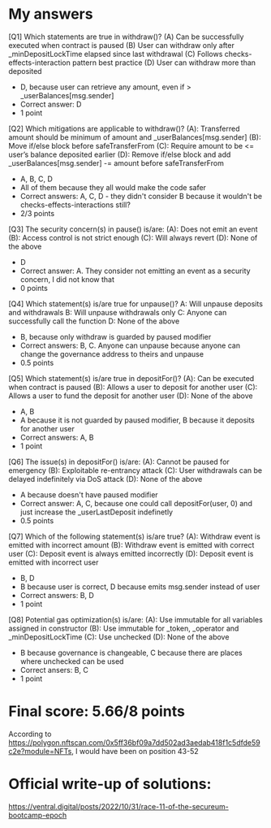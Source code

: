 # My answers

[Q1] Which statements are true in withdraw()?
(A) Can be successfully executed when contract is paused
(B) User can withdraw only after _minDepositLockTime elapsed since last withdrawal
(C) Follows checks-effects-interaction pattern best practice
(D) User can withdraw more than deposited
- D, because user can retrieve any amount, even if > _userBalances[msg.sender]
- Correct answer: D
- 1 point

[Q2] Which mitigations are applicable to withdraw()?
(A): Transferred amount should be minimum of amount and _userBalances[msg.sender]
(B): Move if/else block before safeTransferFrom
(C): Require amount to be <= user’s balance deposited earlier
(D): Remove if/else block and add _userBalances[msg.sender] -= amount before safeTransferFrom
- A, B, C, D
- All of them because they all would make the code safer
- Correct answers: A, C, D - they didn't consider B because it wouldn't be checks-effects-interactions still? 
- 2/3 points

[Q3] The security concern(s) in pause() is/are:
(A): Does not emit an event
(B): Access control is not strict enough
(C): Will always revert
(D): None of the above
- D
- Correct answer: A. They consider not emitting an event as a security concern, I did not know that
- 0 points

[Q4] Which statement(s) is/are true for unpause()?
A: Will unpause deposits and withdrawals
B: Will unpause withdrawals only
C: Anyone can successfully call the function
D: None of the above
- B, because only withdraw is guarded by paused modifier
- Correct answers: B, C. Anyone can unpause because anyone can change the governance address to theirs and unpause
- 0.5 points

[Q5] Which statement(s) is/are true in depositFor()?
(A): Can be executed when contract is paused
(B): Allows a user to deposit for another user
(C): Allows a user to fund the deposit for another user
(D): None of the above
- A, B
- A because it is not guarded by paused modifier, B because it deposits for another user
- Correct answers: A, B
- 1 point

[Q6] The issue(s) in depositFor() is/are:
(A): Cannot be paused for emergency
(B): Exploitable re-entrancy attack
(C): User withdrawals can be delayed indefinitely via DoS attack
(D): None of the above
- A because doesn't have paused modifier
- Correct answer: A, C, because one could call depositFor(user, 0) and just increase the _userLastDeposit indefinetly
- 0.5 points

[Q7] Which of the following statement(s) is/are true?
(A): Withdraw event is emitted with incorrect amount
(B): Withdraw event is emitted with correct user
(C): Deposit event is always emitted incorrectly
(D): Deposit event is emitted with incorrect user
- B, D
- B because user is correct, D because emits msg.sender instead of user
- Correct answers: B, D
- 1 point

[Q8] Potential gas optimization(s) is/are:
(A): Use immutable for all variables assigned in constructor
(B): Use immutable for _token, _operator and _minDepositLockTime
(C): Use unchecked
(D): None of the above
- B because governance is changeable, C because there are places where unchecked can be used
- Correct ansers: B, C
- 1 point

# Final score: 5.66/8 points
According to https://polygon.nftscan.com/0x5ff36bf09a7dd502ad3aedab418f1c5dfde59c2e?module=NFTs, I would have been on position 43-52

# Official write-up of solutions:
https://ventral.digital/posts/2022/10/31/race-11-of-the-secureum-bootcamp-epoch